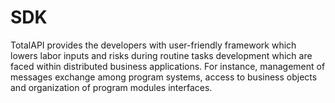 # SDK
TotalAPI provides the developers with user-friendly framework which lowers labor inputs and risks during routine tasks development which are faced within distributed business applications. For instance, management of messages exchange among program systems, access to business objects and organization of program modules interfaces.

